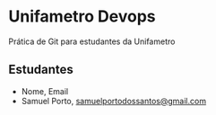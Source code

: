# Unifametro Devops

Prática de Git para estudantes da Unifametro

## Estudantes
- Nome, Email
- Samuel Porto, samuelportodossantos@gmail.com
